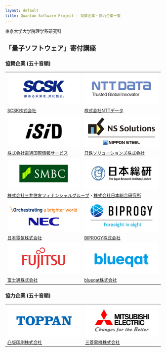 ```yaml
---
layout: default
title: Quantum Software Project - 協賛企業・協力企業一覧
---
```


東京大学大学院理学系研究科
##  「量子ソフトウェア」寄付講座

### 協賛企業 (五十音順)

<table class="noborder">
<tr class="noborder">
  <td class="noborder"><a href="https://www.scsk.jp/"><div class="logo"><img alt="SCSK株式会社" src="assets/images/scsk.jpg" width="300"/></div></a></td>
  <td class="noborder"><a href="https://www.nttdata.com/jp/ja/"><div class="logo"><img alt="株式会社NTTデータ" src="assets/images/nttdata.jpg" width="300"/></div></a></td>
</tr>
<tr class="noborder">
  <td class="noborder"><a href="https://www.scsk.jp/">SCSK株式会社</a></td>
  <td class="noborder"><a href="https://www.nttdata.com/jp/ja/">株式会社NTTデータ</a></td>
</tr>
<tr class="noborder">
  <td class="noborder"><a href="https://www.isid.co.jp/"><div class="logo"><img alt="株式会社電通国際情報サービス" src="assets/images/isid.jpg" width="300"/></div></a></td>
  <td class="noborder"><a href="https://www.nssol.nipponsteel.com/"><div class="logo"><img alt="日鉄ソリューションズ株式会社" src="assets/images/nssol.jpg" width="300"/></div></a></td>
</tr>
<tr class="noborder">
  <td class="noborder"><a href="https://www.isid.co.jp/">株式会社電通国際情報サービス</a></td>
  <td class="noborder"><a href="https://www.nssol.nipponsteel.com/">日鉄ソリューションズ株式会社</a></td>
</tr>
<tr class="noborder">
  <td class="noborder"><a href="https://www.smfg.co.jp/"><div class="logo"><img alt="株式会社三井住友フィナンシャルグループ" src="assets/images/smbc.jpg" width="300"/></div></a></td>
  <td class="noborder"><a href="https://www.jri.co.jp/"><div class="logo"><img alt="株式会社日本総合研究所" src="assets/images/jri.jpg" width="300"/></div></a></td>
</tr>
<tr class="noborder">
  <td class="noborder" colspan="2"><a href="https://www.smfg.co.jp/">株式会社三井住友フィナンシャルグループ</a>・<a href="https://www.jri.co.jp/">株式会社日本総合研究所</a></td>
</tr>
<tr class="noborder">
  <td class="noborder"><a href="https://jpn.nec.com/"><div class="logo"><img alt="日本電気株式会社" src="assets/images/nec.png" width="300"/></div></a></td>
  <td class="noborder"><a href="https://www.biprogy.com/"><div class="logo"><img alt="BIPROGY株式会社" src="assets/images/biprogy.png" width="300"/></div></a></td>
</tr>
<tr class="noborder">
  <td class="noborder"><a href="https://jpn.nec.com/">日本電気株式会社</a></td>
  <td class="noborder"><a href="https://www.biprogy.com/">BIPROGY株式会社</a></td>
</tr>
<tr class="noborder">
  <td class="noborder"><a href="https://www.fujitsu.com/jp/about/resources/terms/howtolink"><div class="logo"><img alt="富士通株式会社" src="assets/images/fujitsu.jpg" width="300"/></div></a></td>
  <td class="noborder"><a href="https://blueqat.com/"><div class="logo"><img alt="blueqat株式会社" src="assets/images/bluecat.png" width="300"/></div></a></td>
</tr>
<tr class="noborder">
  <td class="noborder"><a href="https://www.fujitsu.com/jp/about/resources/terms/howtolink">富士通株式会社</a></td>
  <td class="noborder"><a href="https://blueqat.com/">blueqat株式会社</a></td>
</tr>
</table>

### 協力企業 (五十音順)

<table class="noborder">
<tr class="noborder">
  <td class="noborder"><a href="https://www.toppan.co.jp/"><div class="logo"><img alt="凸版印刷株式会社" src="assets/images/toppan.png" width="300"/></div></a></td>
  <td class="noborder"><a href="https://www.mitsubishielectric.co.jp/"><div class="logo"><img src="assets/images/m-electric.jpg" width="300"/></div></a></td>
</tr>
<tr class="noborder">
  <td class="noborder"><a href="https://www.toppan.co.jp/">凸版印刷株式会社 </a></td>
  <td class="noborder"><a href="https://www.mitsubishielectric.co.jp/"> 三菱電機株式会社</a></td>
</tr>
</table>
